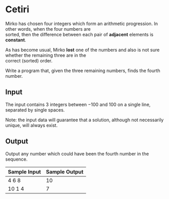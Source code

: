 # Cetiri

Mirko has chosen four integers which form an arithmetic progression. In other words, when the four numbers are\
sorted, then the difference between each pair of **adjacent** elements is **constant**.

As has become usual, Mirko **lost** one of the numbers and also is not sure whether the remaining three are in the\
correct (sorted) order.

Write a program that, given the three remaining numbers, finds the fourth number.

## Input

The input contains 3 integers between −100 and 100 on a single line, separated by single spaces.

Note: the input data will guarantee that a solution, although not necessarily unique, will always exist.

## Output

Output any number which could have been the fourth number in the sequence.

| Sample Input | Sample Output |
| ---          | ---           |
| 4 6 8        | 10            |
| 10 1 4       | 7             |
